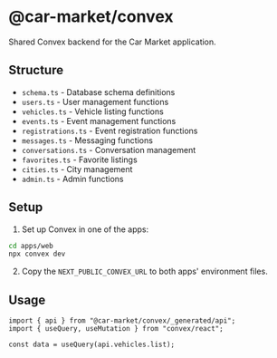 # @car-market/convex

Shared Convex backend for the Car Market application.

## Structure

- `schema.ts` - Database schema definitions
- `users.ts` - User management functions
- `vehicles.ts` - Vehicle listing functions
- `events.ts` - Event management functions
- `registrations.ts` - Event registration functions
- `messages.ts` - Messaging functions
- `conversations.ts` - Conversation management
- `favorites.ts` - Favorite listings
- `cities.ts` - City management
- `admin.ts` - Admin functions

## Setup

1. Set up Convex in one of the apps:
```bash
cd apps/web
npx convex dev
```

2. Copy the `NEXT_PUBLIC_CONVEX_URL` to both apps' environment files.

## Usage

```tsx
import { api } from "@car-market/convex/_generated/api";
import { useQuery, useMutation } from "convex/react";

const data = useQuery(api.vehicles.list);
```
